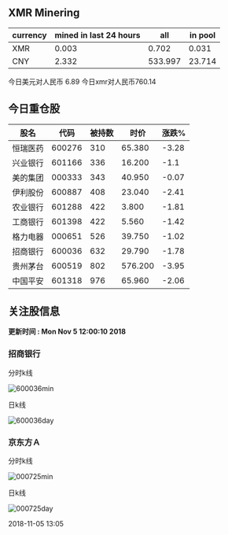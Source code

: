 ## XMR Minering

|currency|mined in last 24 hours|all|in pool|
|---|---|---|---|
|XMR|0.003|0.702|0.031|
|CNY|2.332|533.997|23.714|

今日美元对人民币 6.89	今日xmr对人民币760.14


## 今日重仓股 

|股名|代码|被持数|时价|涨跌%|
|---|---|---|---|---|
|恒瑞医药|600276|310|65.380|-3.28|
|兴业银行|601166|336|16.200|-1.1|
|美的集团|000333|343|40.950|-0.07|
|伊利股份|600887|408|23.040|-2.41|
|农业银行|601288|422|3.800|-1.81|
|工商银行|601398|422|5.560|-1.42|
|格力电器|000651|526|39.750|-1.02|
|招商银行|600036|632|29.790|-1.78|
|贵州茅台|600519|802|576.200|-3.95|
|中国平安|601318|976|65.960|-2.06|

## 关注股信息
**更新时间 : Mon Nov  5 12:00:10 2018**
### 招商银行 
分时k线

![600036min](http://image.sinajs.cn/newchart/min/n/sh600036.gif)

日k线

![600036day](http://image.sinajs.cn/newchart/daily/n/sh600036.gif)

### 京东方Ａ 
分时k线

![000725min](http://image.sinajs.cn/newchart/min/n/sz000725.gif)

日k线

![000725day](http://image.sinajs.cn/newchart/daily/n/sz000725.gif)

2018-11-05 13:05
